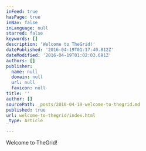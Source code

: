 ```yaml
---
inFeed: true
hasPage: true
inNav: false
inLanguage: null
starred: false
keywords: []
description: 'Welcome to TheGrid!'
datePublished: '2016-04-19T01:17:40.812Z'
dateModified: '2016-04-19T01:02:03.691Z'
authors: []
publisher:
  name: null
  domain: null
  url: null
  favicon: null
title: ''
author: []
sourcePath: _posts/2016-04-19-welcome-to-thegrid.md
published: true
url: welcome-to-thegrid/index.html
_type: Article

---
```

Welcome to TheGrid!
